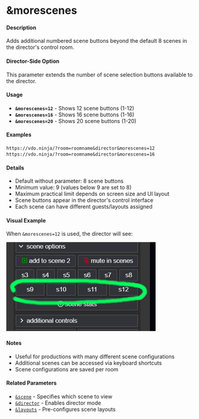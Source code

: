 # &morescenes

#### **Description**

Adds additional numbered scene buttons beyond the default 8 scenes in the director's control room.

#### **Director-Side Option**

This parameter extends the number of scene selection buttons available to the director.

#### **Usage**

* **`&morescenes=12`** - Shows 12 scene buttons (1-12)
* **`&morescenes=16`** - Shows 16 scene buttons (1-16)
* **`&morescenes=20`** - Shows 20 scene buttons (1-20)

#### **Examples**

```
https://vdo.ninja/?room=roomname&director&morescenes=12
https://vdo.ninja/?room=roomname&director&morescenes=16
```

#### **Details**

* Default without parameter: 8 scene buttons
* Minimum value: 9 (values below 9 are set to 8)
* Maximum practical limit depends on screen size and UI layout
* Scene buttons appear in the director's control interface
* Each scene can have different guests/layouts assigned

#### **Visual Example**

When `&morescenes=12` is used, the director will see:

![Scene buttons 1-12 in the director interface](<../../.gitbook/assets/image (1) (1) (1) (1) (1) (1) (1) (1).png>)

#### **Notes**

* Useful for productions with many different scene configurations
* Additional scenes can be accessed via keyboard shortcuts
* Scene configurations are saved per room

#### **Related Parameters**

* [`&scene`](../../advanced-settings/view-parameters/scene.md) - Specifies which scene to view
* [`&director`](../../viewers-settings/director.md) - Enables director mode
* [`&layouts`](../director-parameters/and-layouts.md) - Pre-configures scene layouts